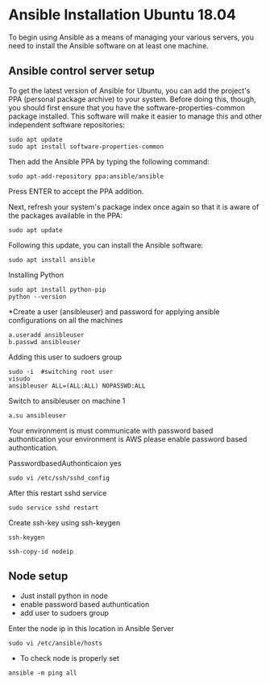 # Ansible Installation Ubuntu 18.04

To begin using Ansible as a means of managing your various servers, you need to install the Ansible software on at least one machine.
## Ansible control server setup

To get the latest version of Ansible for Ubuntu, you can add the project's PPA (personal package archive) to your system. Before doing this, though, you should first ensure that you have the software-properties-common package installed. This software will make it easier to manage this and other independent software repositories:
```
sudo apt update
sudo apt install software-properties-common
```
Then add the Ansible PPA by typing the following command:
```
sudo apt-add-repository ppa:ansible/ansible

```
Press ENTER to accept the PPA addition.

Next, refresh your system's package index once again so that it is aware of the packages available in the PPA:
```
sudo apt update

```
Following this update, you can install the Ansible software:
```
sudo apt install ansible

```
Installing Python
```
sudo apt install python-pip
python --version
```
*Create a user (ansibleuser) and password for applying
ansible configurations on all the machines
```
a.useradd ansibleuser
b.passwd ansibleuser
```
Adding this user to sudoers group
```
sudo -i  #switching root user
visudo
ansibleuser ALL=(ALL:ALL) NOPASSWD:ALL
```
Switch to ansibleuser on machine 1

```
a.su ansibleuser
```

Your environment is must communicate with password based authontication
your environment is AWS please enable password based authontication.

PasswordbasedAuthonticaion yes
```
sudo vi /etc/ssh/sshd_config
```
After this restart sshd service
```
sudo service sshd restart
```
Create ssh-key using ssh-keygen
```
ssh-keygen

ssh-copy-id nodeip

```
## Node setup
* Just install python in node
* enable password based authuntication
* add user to sudoers group

Enter the node ip in this location in Ansible Server

```
sudo vi /etc/ansible/hosts

```
* To check node is properly set 

```
ansible -m ping all
```

